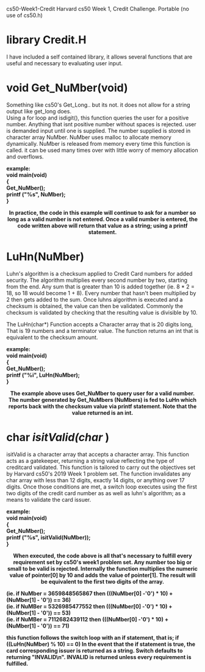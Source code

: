  cs50-Week1-Credit 
Harvard cs50 Week 1, Credit Challenge. Portable (no use of cs50.h) 

# <b> library Credit.H </b>
I have included a self contained library, it allows several functions that are useful and necessary to evaluating user input.
 <br>

# void Get_NuMber(void)

Something like cs50's Get_Long.. but its not.
it does not allow for a string output like get_long does.  
Using a for loop and isdigit(), this function queries the user for a positive number.
Anything that isnt positive number without spaces is rejected.
user is demanded input until one is supplied. 
The number supplied is stored in character array NuMber. 
NuMber uses malloc to allocate memory dynamically. 
NuMber is released from memory every time this function is called. 
it can be used many times over with little worry of memory allocation and overflows.

<b>
example:
 <br>
void main(void) <br>
{ <br>
  Get_NuMber();<br>
  printf ("%s", NuMber);<br>
} 

  <p align="center">
 In practice, the code in this example will continue to ask for a number so long as a valid number is not entered.
 Once a valid number is entered, the code written above will return that value as a string; using a printf statement. 
  </p>
 </b>


# LuHn(NuMber) 

Luhn's algorithm is a checksum applied to Credit Card numbers for added security. The algorithm multiplies every second number by two, starting from the end. Any sum that is greater than 10 is added together (ie. 8 * 2 = 18, so 18 would become 1 + 8). Every number that hasn't been multiplied by 2 then gets added to the sum. Once luhns algorithm is executed and a checksum is obtained, the value can then be validated. Commonly the checksum is validated by checking that the resulting value is divisible by 10. 
  
The LuHn(char*) Function accepts a Character array that is 20 digits long, That is 19 numbers and a terminator value. The function returns an int that is equivalent to the checksum amount. 
  </p>
  <b>
  example:
 <br>
void main(void) <br>
{ <br>
  Get_NuMber();<br>
  printf ("%i", LuHn(NuMber);<br>
} 
 
  <p align="center">
  The example above uses Get_NuMber to query user for a valid number. The number generated by Get_NuMbers (NuMbers) is fed to LuHn which reports back with the checksum value via printf statement. Note that the value returned is an int.  
</p>
 </b>


# char *isitValid(char* ) 

 isitValid is a character array that accepts a character array. This function acts as a gatekeeper, returning a string value reflecting the type of creditcard validated. This function is tailored to carry out the objectives set by Harvard cs50's 2019 Week 1 problem set. The function invalidates any char array with less than 12 digits, exactly 14 digits, or anything over 17 digits. Once those conditions are met, a switch loop executes using the first two digits of the credit card number as as well as luhn's algorithm; as a means to validate the card issuer.
 
   <b>
  example:
 <br>
void main(void) <br>
{ <br>
  Get_NuMber();<br>
  printf ("%s", isitValid(NuMber));<br>
} 
 </p>
 <p align="center">
  When executed, the code above is all that's necessary to fulfill every requirement set by cs50's week1 problem set. Any number too big or small to be valid is rejected. Internally the function multiplies the numeric value of pointer[0] by 10 and adds the value of pointer[1]. The result will be equivalent to the first two digits of the array.
  
 (ie. if NuMber = 3659848565867 then (((NuMber[0] -'0') * 10) + (NuMber[1] - '0')) == 36)<br>
 (ie. if NuMBer = 5326985477552 then (((NuMber[0] -'0') * 10) + (NuMber[1] - '0')) == 53)<br>
 (ie. if NuMBer = 7112682439112 then (((NuMber[0] -'0') * 10) + (NuMber[1] - '0')) == 71)<br>
 
 this function follows the switch loop with an if statement, that is; if ((LuHn(NuMber) % 10) == 0)
 In the event that the if statement is true, the card corresponding issuer is returned as a string. 
 Switch defaults to returning "INVALID\n".  INVALID is returned unless every requirement is fulfilled.  
 </p>
  </b>
 
